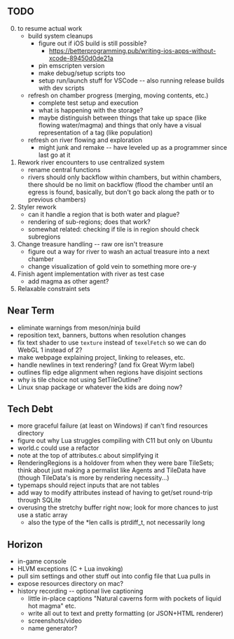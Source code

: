 ## TODO
0. to resume actual work
    - build system cleanups
        - figure out if iOS build is still possible? 
            - https://betterprogramming.pub/writing-ios-apps-without-xcode-89450d0de21a
        - pin emscripten version
        - make debug/setup scripts too
        - setup run/launch stuff for VSCode -- also running release builds with dev scripts
    - refresh on chamber progress (merging, moving contents, etc.)
        - complete test setup and execution
        - what is happening with the storage? 
        - maybe distinguish between things that take up space (like flowing water/magma) and things that only have a visual representation of a tag (like population)
    - refresh on river flowing and exploration
        - might junk and remake -- have leveled up as a programmer since last go at it
1. Rework river encounters to use centralized system
    - rename central functions
    - rivers should only backflow within chambers, but within chambers, there should be no limit on backflow (flood the chamber until an egress is found, basically, but don't go back along the path or to previous chambers)
2. Styler rework
    - can it handle a region that is both water and plague?
    - rendering of sub-regions; does that work?
    - somewhat related: checking if tile is in region should check subregions
3. Change treasure handling -- raw ore isn't treasure
    - figure out a way for river to wash an actual treasure into a next chamber
    - change visualization of gold vein to something more ore-y
4. Finish agent implementation with river as test case
    - add magma as other agent?
5. Relaxable constraint sets

## Near Term
* eliminate warnings from meson/ninja build
* reposition text, banners, buttons when resolution changes 
* fix text shader to use `texture` instead of `texelFetch` so we can do WebGL 1 instead of 2?
* make webpage explaining project, linking to releases, etc.
* handle newlines in text rendering? (and fix Great Wyrm label)
* outlines flip edge alignment when regions have disjoint sections
* why is tile choice not using SetTileOutline?
* Linux snap package or whatever the kids are doing now?

## Tech Debt
* more graceful failure (at least on Windows) if can't find resources directory
* figure out why Lua struggles compiling with C11 but only on Ubuntu
* world.c could use a refactor
* note at the top of attributes.c about simplifying it
* RenderingRegions is a holdover from when they were bare TileSets; think about just making a permalist like Agents and TileData have (though TileData's is more by rendering necessity...)
* typemaps should reject inputs that are not tables
* add way to modify attributes instead of having to get/set round-trip through SQLite
* overusing the stretchy buffer right now; look for more chances to just use a static array
    - also the type of the *len calls is ptrdiff_t, not necessarily long

## Horizon
* in-game console
* HLVM exceptions (C + Lua invoking)
* pull sim settings and other stuff out into config file that Lua pulls in
* expose resources directory on mac?
* history recording -- optional live captioning
    - little in-place captions "Natural caverns form with pockets of liquid hot magma" etc.
    - write all out to text and pretty formatting (or JSON+HTML renderer)
    - screenshots/video
    - name generator?
